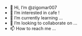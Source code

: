 - 👋 Hi, I’m @zigomar007
- 👀 I’m interested in cafe !
- 🌱 I’m currently learning ...
- 💞️ I’m looking to collaborate on ...
- 📫 How to reach me ...

<!---
zigomar007/zigomar007 is a ✨ special ✨ repository because its `README.md` (this file) appears on your GitHub profile.
You can click the Preview link to take a look at your changes.
--->
